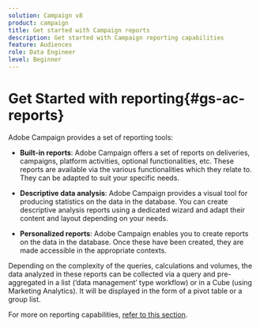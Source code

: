 ```yaml
---
solution: Campaign v8
product: campaign
title: Get started with Campaign reports
description: Get started with Campaign reporting capabilities
feature: Audiences
role: Data Engineer
level: Beginner
---
```


# Get Started with reporting{#gs-ac-reports}

Adobe Campaign provides a set of reporting tools:

* **Built-in reports**: Adobe Campaign offers a set of reports on deliveries, campaigns, platform activities, optional functionalities, etc. These reports are available via the various functionalities which they relate to. They can be adapted to suit your specific needs.

* **Descriptive data analysis**: Adobe Campaign provides a visual tool for producing statistics on the data in the database. You can create descriptive analysis reports using a dedicated wizard and adapt their content and layout depending on your needs.

* **Personalized reports**: Adobe Campaign enables you to create reports on the data in the database. Once these have been created, they are made accessible in the appropriate contexts.

Depending on the complexity of the queries, calculations and volumes, the data analyzed in these reports can be collected via a query and pre-aggregated in a list (‘data management’ type workflow) or in a Cube (using Marketing Analytics). It will be displayed in the form of a pivot table or a group list.

For more on reporting capabilities, [refer to this section](https://experienceleague.adobe.com/docs/campaign-classic/using/reporting/reporting-in-adobe-campaign/about-adobe-campaign-reporting-tools.html).
